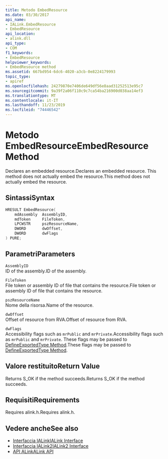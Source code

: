 ```yaml
---
title: Metodo EmbedResource
ms.date: 03/30/2017
api_name:
- IALink.EmbedResource
- EmbedResource
api_location:
- alink.dll
api_type:
- COM
f1_keywords:
- EmbedResource
helpviewer_keywords:
- EmbedResource method
ms.assetid: 667bd954-6dc6-4020-a3cb-0e8224179993
topic_type:
- apiref
ms.openlocfilehash: 24279870e7406de649df56e8aad31252513e95c7
ms.sourcegitcommit: 9a39f2a06f110c9c7ca54ba216900d038aa14ef3
ms.translationtype: MT
ms.contentlocale: it-IT
ms.lasthandoff: 11/23/2019
ms.locfileid: "74446542"
---
```

# <a name="embedresource-method"></a><span data-ttu-id="3ea1c-102">Metodo EmbedResource</span><span class="sxs-lookup"><span data-stu-id="3ea1c-102">EmbedResource Method</span></span>
<span data-ttu-id="3ea1c-103">Declares an embedded resource.</span><span class="sxs-lookup"><span data-stu-id="3ea1c-103">Declares an embedded resource.</span></span> <span data-ttu-id="3ea1c-104">This method does not actually embed the resource.</span><span class="sxs-lookup"><span data-stu-id="3ea1c-104">This method does not actually embed the resource.</span></span>  
  
## <a name="syntax"></a><span data-ttu-id="3ea1c-105">Sintassi</span><span class="sxs-lookup"><span data-stu-id="3ea1c-105">Syntax</span></span>  
  
```cpp  
HRESULT EmbedResource(  
    mdAssembly  AssemblyID,  
    mdToken     FileToken,  
    LPCWSTR     pszResourceName,  
    DWORD       dwOffset,  
    DWORD       dwFlags  
) PURE;  
```  
  
## <a name="parameters"></a><span data-ttu-id="3ea1c-106">Parametri</span><span class="sxs-lookup"><span data-stu-id="3ea1c-106">Parameters</span></span>  
 `AssemblyID`  
 <span data-ttu-id="3ea1c-107">ID of the assembly.</span><span class="sxs-lookup"><span data-stu-id="3ea1c-107">ID of the assembly.</span></span>  
  
 `FileToken`  
 <span data-ttu-id="3ea1c-108">File token or assembly ID of file that contains the resource.</span><span class="sxs-lookup"><span data-stu-id="3ea1c-108">File token or assembly ID of file that contains the resource.</span></span>  
  
 `pszResourceName`  
 <span data-ttu-id="3ea1c-109">Nome della risorsa.</span><span class="sxs-lookup"><span data-stu-id="3ea1c-109">Name of the resource.</span></span>  
  
 `dwOffset`  
 <span data-ttu-id="3ea1c-110">Offset of resource from RVA.</span><span class="sxs-lookup"><span data-stu-id="3ea1c-110">Offset of resource from RVA.</span></span>  
  
 `dwFlags`  
 <span data-ttu-id="3ea1c-111">Accessibility flags such as `mrPublic` and `mrPrivate`.</span><span class="sxs-lookup"><span data-stu-id="3ea1c-111">Accessibility flags such as `mrPublic` and `mrPrivate`.</span></span> <span data-ttu-id="3ea1c-112">These flags may be passed to [DefineExportedType Method](../metadata/imetadataassemblyemit-defineexportedtype-method.md).</span><span class="sxs-lookup"><span data-stu-id="3ea1c-112">These flags may be passed to [DefineExportedType Method](../metadata/imetadataassemblyemit-defineexportedtype-method.md).</span></span>  
  
## <a name="return-value"></a><span data-ttu-id="3ea1c-113">Valore restituito</span><span class="sxs-lookup"><span data-stu-id="3ea1c-113">Return Value</span></span>  
 <span data-ttu-id="3ea1c-114">Returns S_OK if the method succeeds.</span><span class="sxs-lookup"><span data-stu-id="3ea1c-114">Returns S_OK if the method succeeds.</span></span>  
  
## <a name="requirements"></a><span data-ttu-id="3ea1c-115">Requisiti</span><span class="sxs-lookup"><span data-stu-id="3ea1c-115">Requirements</span></span>  
 <span data-ttu-id="3ea1c-116">Requires alink.h.</span><span class="sxs-lookup"><span data-stu-id="3ea1c-116">Requires alink.h.</span></span>  
  
## <a name="see-also"></a><span data-ttu-id="3ea1c-117">Vedere anche</span><span class="sxs-lookup"><span data-stu-id="3ea1c-117">See also</span></span>

- [<span data-ttu-id="3ea1c-118">Interfaccia IALink</span><span class="sxs-lookup"><span data-stu-id="3ea1c-118">IALink Interface</span></span>](ialink-interface.md)
- [<span data-ttu-id="3ea1c-119">Interfaccia IALink2</span><span class="sxs-lookup"><span data-stu-id="3ea1c-119">IALink2 Interface</span></span>](ialink2-interface.md)
- [<span data-ttu-id="3ea1c-120">API ALink</span><span class="sxs-lookup"><span data-stu-id="3ea1c-120">ALink API</span></span>](index.md)
